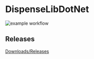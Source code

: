 # DispenseLibDotNet

![example workflow](https://github.com/ukrobotics/DispenseLibDotNet/actions/workflows/ci.yml/badge.svg)



## Releases
[Downloads/Releases](https://github.com/ukrobotics/DispenseLibDotNet/releases)


